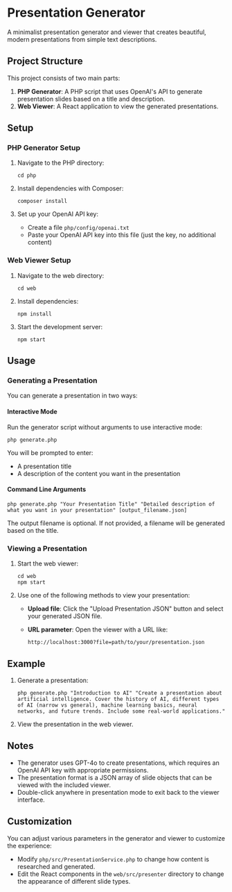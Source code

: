 # Presentation Generator

A minimalist presentation generator and viewer that creates beautiful, modern presentations from simple text descriptions.

## Project Structure

This project consists of two main parts:

1. **PHP Generator**: A PHP script that uses OpenAI's API to generate presentation slides based on a title and description.
2. **Web Viewer**: A React application to view the generated presentations.

## Setup

### PHP Generator Setup

1. Navigate to the PHP directory:
   ```
   cd php
   ```

2. Install dependencies with Composer:
   ```
   composer install
   ```

3. Set up your OpenAI API key:
   - Create a file `php/config/openai.txt`
   - Paste your OpenAI API key into this file (just the key, no additional content)

### Web Viewer Setup

1. Navigate to the web directory:
   ```
   cd web
   ```

2. Install dependencies:
   ```
   npm install
   ```

3. Start the development server:
   ```
   npm start
   ```

## Usage

### Generating a Presentation

You can generate a presentation in two ways:

#### Interactive Mode

Run the generator script without arguments to use interactive mode:

```
php generate.php
```

You will be prompted to enter:
- A presentation title
- A description of the content you want in the presentation

#### Command Line Arguments

```
php generate.php "Your Presentation Title" "Detailed description of what you want in your presentation" [output_filename.json]
```

The output filename is optional. If not provided, a filename will be generated based on the title.

### Viewing a Presentation

1. Start the web viewer:
   ```
   cd web
   npm start
   ```

2. Use one of the following methods to view your presentation:

   - **Upload file**: Click the "Upload Presentation JSON" button and select your generated JSON file.
   
   - **URL parameter**: Open the viewer with a URL like:
     ```
     http://localhost:3000?file=path/to/your/presentation.json
     ```

## Example

1. Generate a presentation:
   ```
   php generate.php "Introduction to AI" "Create a presentation about artificial intelligence. Cover the history of AI, different types of AI (narrow vs general), machine learning basics, neural networks, and future trends. Include some real-world applications."
   ```

2. View the presentation in the web viewer.

## Notes

- The generator uses GPT-4o to create presentations, which requires an OpenAI API key with appropriate permissions.
- The presentation format is a JSON array of slide objects that can be viewed with the included viewer.
- Double-click anywhere in presentation mode to exit back to the viewer interface.

## Customization

You can adjust various parameters in the generator and viewer to customize the experience:

- Modify `php/src/PresentationService.php` to change how content is researched and generated.
- Edit the React components in the `web/src/presenter` directory to change the appearance of different slide types. 